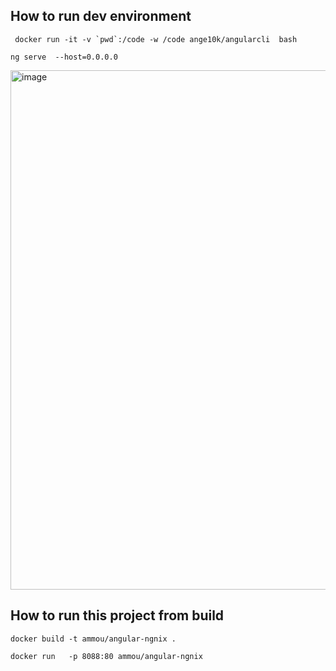 ## How to run dev environment
```  docker run -it -v `pwd`:/code -w /code ange10k/angularcli  bash ``` 

``` ng serve  --host=0.0.0.0 ```



<img width="831" alt="image" src="https://user-images.githubusercontent.com/50323642/222401982-a83d7109-05fb-4d43-847a-c646f71030ef.png">


## How to run this project from build
```docker build -t ammou/angular-ngnix .```

```docker run   -p 8088:80 ammou/angular-ngnix ```